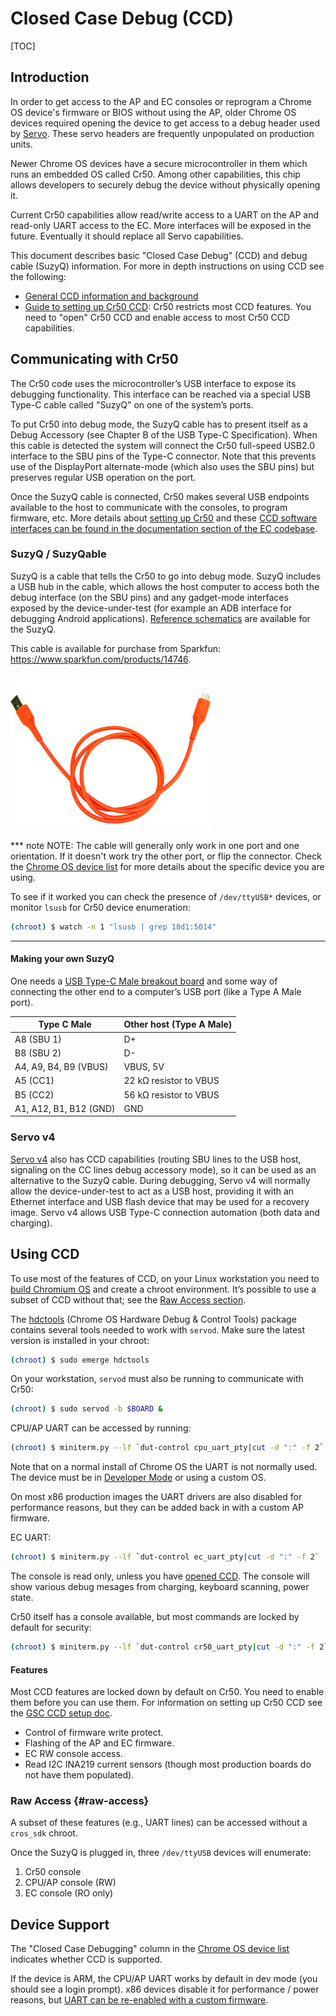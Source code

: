 # Closed Case Debug (CCD)

[TOC]

## Introduction

In order to get access to the AP and EC consoles or reprogram a Chrome OS
device's firmware or BIOS without using the AP, older Chrome OS devices required
opening the device to get access to a debug header used by [Servo]. These servo
headers are frequently unpopulated on production units.

Newer Chrome OS devices have a secure microcontroller in them which runs an
embedded OS called Cr50. Among other capabilities, this chip allows developers
to securely debug the device without physically opening it.

Current Cr50 capabilities allow read/write access to a UART on the AP and
read-only UART access to the EC. More interfaces will be exposed in the future.
Eventually it should replace all Servo capabilities.

This document describes basic "Closed Case Debug" (CCD) and debug cable (SuzyQ)
information. For more in depth instructions on using CCD see the following:

*   [General CCD information and background][CCD]
*   [Guide to setting up Cr50 CCD][Cr50 CCD]: Cr50 restricts most CCD features.
    You need to "open" Cr50 CCD and enable access to most Cr50 CCD capabilities.

## Communicating with Cr50

The Cr50 code uses the microcontroller’s USB interface to expose its debugging
functionality. This interface can be reached via a special USB Type-C cable
called "SuzyQ" on one of the system’s ports.

To put Cr50 into debug mode, the SuzyQ cable has to present itself as a Debug
Accessory (see Chapter B of the USB Type-C Specification). When this cable is
detected the system will connect the Cr50 full-speed USB2.0 interface to the SBU
pins of the Type-C connector. Note that this prevents use of the DisplayPort
alternate-mode (which also uses the SBU pins) but preserves regular USB
operation on the port.

Once the SuzyQ cable is connected, Cr50 makes several USB endpoints available to
the host to communicate with the consoles, to program firmware, etc. More
details about [setting up Cr50][Cr50 CCD] and these [CCD software interfaces can
be found in the documentation section of the EC codebase][servo_micro ccd].

### SuzyQ / SuzyQable

SuzyQ is a cable that tells the Cr50 to go into debug mode. SuzyQ includes a USB
hub in the cable, which allows the host computer to access both the debug
interface (on the SBU pins) and any gadget-mode interfaces exposed by the
device-under-test (for example an ADB interface for debugging Android
applications). [Reference schematics][SuzyQ Schematics] are available for the
SuzyQ.

This cable is available for purchase from Sparkfun:
https://www.sparkfun.com/products/14746.

![suzyq](images/suzyq.png "SuzyQ")

*** note
NOTE: The cable will generally only work in one port and one orientation. If it
doesn't work try the other port, or flip the connector. Check the
[Chrome OS device list] for more details about the specific device you are
using.

To see if it worked you can check the presence of `/dev/ttyUSB*` devices, or
monitor `lsusb` for Cr50 device enumeration:

```bash
(chroot) $ watch -n 1 "lsusb | grep 18d1:5014"
```
***

#### Making your own SuzyQ

One needs a [USB Type-C Male breakout board] and some way of connecting the
other end to a computer’s USB port (like a Type A Male port).

Type C Male            | Other host (Type A Male)
---------------------- | ------------------------
A8 (SBU 1)             | D+
B8 (SBU 2)             | D-
A4, A9, B4, B9 (VBUS)  | VBUS, 5V
A5 (CC1)               | 22 kΩ resistor to VBUS
B5 (CC2)               | 56 kΩ resistor to VBUS
A1, A12, B1, B12 (GND) | GND

### Servo v4

[Servo v4] also has CCD capabilities (routing SBU lines to the USB host,
signaling on the CC lines debug accessory mode), so it can be used as an
alternative to the SuzyQ cable. During debugging, Servo v4 will normally allow
the device-under-test to act as a USB host, providing it with an Ethernet
interface and USB flash device that may be used for a recovery image. Servo v4
allows USB Type-C connection automation (both data and charging).

## Using CCD

To use most of the features of CCD, on your Linux workstation you need to
[build Chromium OS][Developer Guide] and create a chroot environment. It’s
possible to use a subset of CCD without that; see the
[Raw Access section](#raw-access).

The [hdctools] \(Chrome OS Hardware Debug & Control Tools) package contains
several tools needed to work with `servod`. Make sure the latest version is
installed in your chroot:

```bash
(chroot) $ sudo emerge hdctools
```

On your workstation, `servod` must also be running to communicate with Cr50:

```bash
(chroot) $ sudo servod -b $BOARD &
```

CPU/AP UART can be accessed by running:

```bash
(chroot) $ miniterm.py --lf `dut-control cpu_uart_pty|cut -d ":" -f 2`
```

Note that on a normal install of Chrome OS the UART is not normally used. The
device must be in [Developer Mode] or using a custom OS.

On most x86 production images the UART drivers are also disabled for performance
reasons, but they can be added back in with a custom AP firmware.

EC UART:

```bash
(chroot) $ miniterm.py --lf `dut-control ec_uart_pty|cut -d ":" -f 2`
```

The console is read only, unless you have [opened CCD][Cr50 CCD]. The console
will show various debug mesages from charging, keyboard scanning, power state.

Cr50 itself has a console available, but most commands are locked by default for
security:

```bash
(chroot) $ miniterm.py --lf `dut-control cr50_uart_pty|cut -d ":" -f 2`
```

#### Features

Most CCD features are locked down by default on Cr50. You need to enable them
before you can use them. For information on setting up Cr50 CCD see the
[GSC CCD setup doc][Cr50 CCD].

*   Control of firmware write protect.
*   Flashing of the AP and EC firmware.
*   EC RW console access.
*   Read I2C INA219 current sensors (though most production boards do not have
    them populated).

### Raw Access {#raw-access}

A subset of these features (e.g., UART lines) can be accessed without a
`cros_sdk` chroot.

Once the SuzyQ is plugged in, three `/dev/ttyUSB` devices will enumerate:

1.  Cr50 console
1.  CPU/AP console (RW)
1.  EC console (RO only)

## Device Support

The "Closed Case Debugging" column in the [Chrome OS device list] indicates
whether CCD is supported.

If the device is ARM, the CPU/AP UART works by default in dev mode (you should
see a login prompt). x86 devices disable it for performance / power reasons, but
[UART can be re-enabled with a custom firmware](https://docs.google.com/presentation/d/1eGPMu03vCxIO0a3oNX8Hmij_Qwwz6R6ViFC_1HlHOYQ/edit#slide=id.gf3c00a91_0218).

[Servo]: ./servo.md
[Servo v4]: ./servo_v4.md
[hdctools]: https://chromium.googlesource.com/chromiumos/third_party/hdctools
[CCD]: https://chromium.googlesource.com/chromiumos/platform/ec/+/master/board/servo_micro/ccd.md
[Cr50 CCD]: https://chromium.googlesource.com/chromiumos/platform/ec/+/master/docs/case_closed_debugging_cr50.md
[servo_micro ccd]: https://chromium.googlesource.com/chromiumos/platform/ec/+/master/board/servo_micro/ccd.md
[USB Type-C Male breakout board]: https://www.google.com/search?q=USB+Type-C+Breakout+Board+Male
[SuzyQ Schematics]: https://www.chromium.org/chromium-os/ccd/951-00273-01_20180607_suzyqable_SCH_1.pdf
[Developer Guide]: https://chromium.googlesource.com/chromiumos/docs/+/master/developer_guide.md
[Developer Mode]: https://chromium.googlesource.com/chromiumos/docs/+/master/developer_mode.md
[Chrome OS device list]: https://www.chromium.org/chromium-os/developer-information-for-chrome-os-devices
